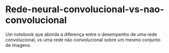 # Rede-neural-convolucional-vs-nao-convolucional
Um notebook que aborda a diferença entre o desempenho de uma rede convolucional, vs uma rede não convolucional sobre um mesmo conjunto de imagens.

